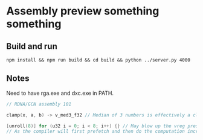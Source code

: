# Assembly preview something something

## Build and run

```console
npm install && npm run build && cd build && python ../server.py 4000
```

## Notes

Need to have rga.exe and dxc.exe in PATH.

```c++
// RDNA/GCN assembly 101

clamp(x, a, b) -> v_med3_f32 // Median of 3 numbers is effectively a clamp.

[unroll(8)] for (u32 i = 0; i < 8; i++) {} // May blow up the vreg pressure if there are any loads.
// As the compiler will first prefetch and then do the computation increasing the live range.



```